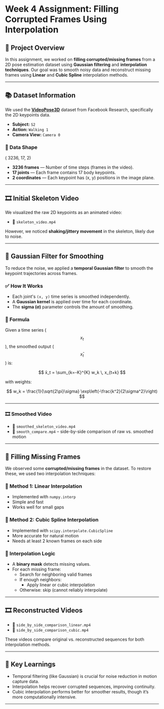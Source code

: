 # Week 4 Assignment: Filling Corrupted Frames Using Interpolation

## 📁 Project Overview

In this assignment, we worked on **filling corrupted/missing frames** from a 2D pose estimation dataset using **Gaussian filtering** and **interpolation techniques**. Our goal was to smooth noisy data and reconstruct missing frames using **Linear** and **Cubic Spline** interpolation methods.

---

## 📚 Dataset Information

We used the **[VideoPose3D](https://github.com/facebookresearch/VideoPose3D)** dataset from Facebook Research, specifically the 2D keypoints data.

- **Subject:** `S2`
- **Action:** `Walking 1`
- **Camera View:** `Camera 0`

### 📐 Data Shape

( 3236, 17, 2)


- **3236 frames** — Number of time steps (frames in the video).
- **17 joints** — Each frame contains 17 body keypoints.
- **2 coordinates** — Each keypoint has (x, y) positions in the image plane.

---

## 🎞 Initial Skeleton Video

We visualized the raw 2D keypoints as an animated video:

- 🔸 `skeleton_video.mp4`

However, we noticed **shaking/jittery movement** in the skeleton, likely due to noise.

---

## 🧹 Gaussian Filter for Smoothing

To reduce the noise, we applied a **temporal Gaussian filter** to smooth the keypoint trajectories across frames.

### ✅ How It Works

- Each joint's `(x, y)` time series is smoothed independently.
- A **Gaussian kernel** is applied over time for each coordinate.
- The **sigma (σ)** parameter controls the amount of smoothing.

### 🧮 Formula

Given a time series \( $$ x_t $$ \), the smoothed output \( $$ x̄_t $$ \) is:

$$
x̄_t = \sum_{k=-K}^{K} w_k \, x_{t+k}
$$

with weights:

$$
w_k = \frac{1}{\sqrt{2\pi}\sigma} \exp\left(-\frac{k^2}{2\sigma^2}\right)
$$

---

### 🎞 Smoothed Video

- 🔹 `smoothed_skeleton_video.mp4`  
- 🔸 `smooth_compare.mp4` – side-by-side comparison of raw vs. smoothed motion

---

## 🧩 Filling Missing Frames

We observed some **corrupted/missing frames** in the dataset. To restore these, we used two interpolation techniques:

### 🔹 Method 1: **Linear Interpolation**

- Implemented with `numpy.interp`
- Simple and fast
- Works well for small gaps

### 🔸 Method 2: **Cubic Spline Interpolation**

- Implemented with `scipy.interpolate.CubicSpline`
- More accurate for natural motion
- Needs at least 2 known frames on each side

### 🧠 Interpolation Logic

- A **binary mask** detects missing values.
- For each missing frame:
  - Search for neighboring valid frames
  - If enough neighbors:
    - Apply linear or cubic interpolation
  - Otherwise: skip (cannot reliably interpolate)

---

## 🎞 Reconstructed Videos

- 🔸 `side_by_side_comparison_linear.mp4`  
- 🔹 `side_by_side_comparison_cubic.mp4`  

These videos compare original vs. reconstructed sequences for both interpolation methods.

---

## 📌 Key Learnings

- Temporal filtering (like Gaussian) is crucial for noise reduction in motion capture data.
- Interpolation helps recover corrupted sequences, improving continuity.
- Cubic interpolation performs better for smoother results, though it’s more computationally intensive.

---
